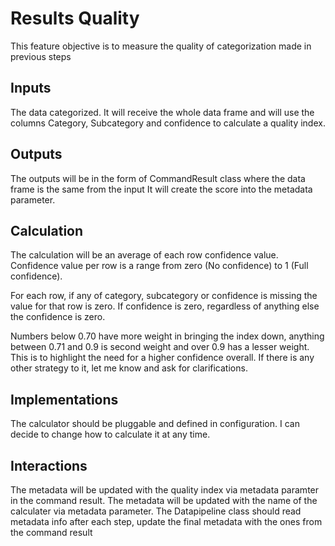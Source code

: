 # Results Quality
This feature objective is to measure the quality of categorization made in previous steps

## Inputs
The data categorized. It will receive the whole data frame and will use the columns Category, Subcategory and confidence to calculate a quality index.

## Outputs
The outputs will be in the form of CommandResult class where the data frame is the same from the input
It will create the score into the metadata parameter.

## Calculation
The calculation will be an average of each row confidence value. Confidence value per row is a range from zero (No confidence) to 1 (Full confidence).

For each row, if any of category, subcategory or confidence is missing the value for that row is zero.
If confidence is zero, regardless of anything else the confidence is zero.

Numbers below 0.70 have more weight in bringing the index down, anything between 0.71 and 0.9 is second weight and over 0.9 has a lesser weight. This is to highlight the need for a higher confidence overall. If there is any other strategy to it, let me know and ask for clarifications.

## Implementations
The calculator should be pluggable and defined in configuration. I can decide to change how to calculate it at any time.

## Interactions
The metadata will be updated with the quality index via metadata paramter in the command result.
The metadata will be updated with the name of the calculater via metadata parameter.
The Datapipeline class should read metadata info after each step, update the final metadata with the ones from the command result
